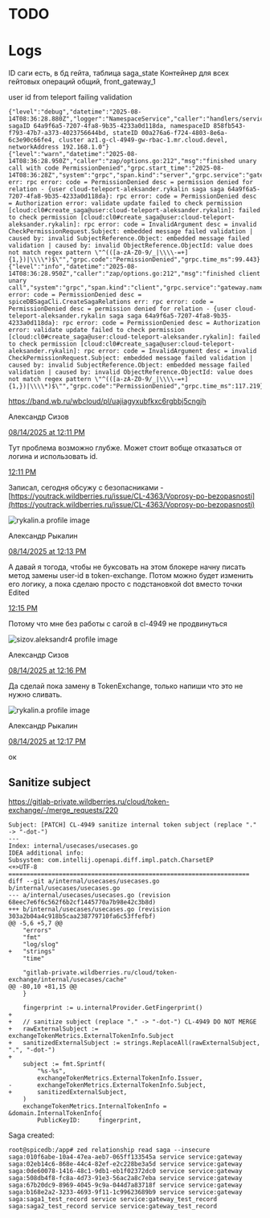 # TODO

# Logs
ID саги есть, в бд гейта, таблица saga_state 
Контейнер для всех гейтовых операций общий, front_gateway_1

user id from teleport failing validation
```
{"level":"debug","datetime":"2025-08-14T08:36:28.880Z","logger":"NamespaceService","caller":"handlers/service.go:976","msg":"CreateSagaRelations: sagaID 64a9f6a5-7207-4fa8-9b35-4233a0d118da, namespaceID 858fb543-f793-47b7-a373-4023756644bd, stateID 00a276a6-f724-4803-8e6a-6c3e90c66fe4, cluster az1.g-cl-4949-gw-rbac-1.mr.cloud.devel, networkAddress 192.168.1.0"}
{"level":"warn","datetime":"2025-08-14T08:36:28.950Z","caller":"zap/options.go:212","msg":"finished unary call with code PermissionDenied","grpc.start_time":"2025-08-14T08:36:28Z","system":"grpc","span.kind":"server","grpc.service":"gateway.namespace.v1.grpcserver.Namespace","grpc.method":"CreateNamespace","peer.address":"127.0.0.1:45014","error":"spiceDBSagaCli.CreateSagaRelations err: rpc error: code = PermissionDenied desc = permission denied for relation - {user cloud-teleport-aleksander.rykalin saga saga 64a9f6a5-7207-4fa8-9b35-4233a0d118da}: rpc error: code = PermissionDenied desc = Authorization error: validate update failed to check permission [cloud:cl0#create_saga@user:cloud-teleport-aleksander.rykalin]: failed to check permission [cloud:cl0#create_saga@user:cloud-teleport-aleksander.rykalin]: rpc error: code = InvalidArgument desc = invalid CheckPermissionRequest.Subject: embedded message failed validation | caused by: invalid SubjectReference.Object: embedded message failed validation | caused by: invalid ObjectReference.ObjectId: value does not match regex pattern \"^(([a-zA-Z0-9/_|\\\\-=+]{1,})|\\\\*)$\"","grpc.code":"PermissionDenied","grpc.time_ms":99.443}
{"level":"info","datetime":"2025-08-14T08:36:28.950Z","caller":"zap/options.go:212","msg":"finished client unary call","system":"grpc","span.kind":"client","grpc.service":"gateway.namespace.v1.grpcserver.Namespace","grpc.method":"CreateNamespace","error":"rpc error: code = PermissionDenied desc = spiceDBSagaCli.CreateSagaRelations err: rpc error: code = PermissionDenied desc = permission denied for relation - {user cloud-teleport-aleksander.rykalin saga saga 64a9f6a5-7207-4fa8-9b35-4233a0d118da}: rpc error: code = PermissionDenied desc = Authorization error: validate update failed to check permission [cloud:cl0#create_saga@user:cloud-teleport-aleksander.rykalin]: failed to check permission [cloud:cl0#create_saga@user:cloud-teleport-aleksander.rykalin]: rpc error: code = InvalidArgument desc = invalid CheckPermissionRequest.Subject: embedded message failed validation | caused by: invalid SubjectReference.Object: embedded message failed validation | caused by: invalid ObjectReference.ObjectId: value does not match regex pattern \"^(([a-zA-Z0-9/_|\\\\-=+]{1,})|\\\\*)$\"","grpc.code":"PermissionDenied","grpc.time_ms":117.219}

```
https://band.wb.ru/wbcloud/pl/uajiagyxubfkxc6rgbbj5cngjh

Александр Сизов

[08/14/2025 at 12:11 PM](https://band.wb.ru/wbcloud/pl/6qys497bqjrktpfxiffgai518e)

Тут проблема возможно глубже. Может стоит вобще отказаться от логина и использовать id.

[12:11 PM](https://band.wb.ru/wbcloud/pl/ueypefnmbid4trsuunwzau6swe)

Записал, сегодня обсужу с безопасниками - [https://youtrack.wildberries.ru/issue/CL-4363/Voprosy-po-bezopasnosti](https://youtrack.wildberries.ru/issue/CL-4363/Voprosy-po-bezopasnosti)

![rykalin.a profile image](https://band.wb.ru/api/v4/users/1x8pjr7h7tb6tdwcoimfqgak7o/image?_=1724872337750)

Александр Рыкалин

[08/14/2025 at 12:13 PM](https://band.wb.ru/wbcloud/pl/g5bo8n87ntfkjj9z8d1wxsx6nc)

А давай я тогода, чтобы не буксовать на этом блокере начну писать метод замены user-id в token-exchange. Потом можно будет изменить его логику, а пока сделаю просто с подстановкой dot вместо точки Edited

[12:15 PM](https://band.wb.ru/wbcloud/pl/qhjejejmjbgupfejgi7uas8e5a)

Потому что мне без работы с сагой в cl-4949 не продвинуться

![sizov.aleksandr4 profile image](https://band.wb.ru/api/v4/users/6ppofrj1kj8wtm4nonuqpwp8fc/image?_=1738928085805)

Александр Сизов

[08/14/2025 at 12:16 PM](https://band.wb.ru/wbcloud/pl/shyrnpphftnojdoa71gcptps4a)

Да сделай пока замену в TokenExchange, только напиши что это не нужно сливать.

![rykalin.a profile image](https://band.wb.ru/api/v4/users/1x8pjr7h7tb6tdwcoimfqgak7o/image?_=1724872337750)

Александр Рыкалин

[08/14/2025 at 12:17 PM](https://band.wb.ru/wbcloud/pl/1t7xgsjjzir83xy11rksruw7dr)

ок

## Sanitize subject
https://gitlab-private.wildberries.ru/cloud/token-exchange/-/merge_requests/220
```
Subject: [PATCH] CL-4949 sanitize internal token subject (replace "." -> "-dot-")
---
Index: internal/usecases/usecases.go
IDEA additional info:
Subsystem: com.intellij.openapi.diff.impl.patch.CharsetEP
<+>UTF-8
===================================================================
diff --git a/internal/usecases/usecases.go b/internal/usecases/usecases.go
--- a/internal/usecases/usecases.go	(revision 68eec7e6f6c562f6b2cf1445770a7b98e42c3b8d)
+++ b/internal/usecases/usecases.go	(revision 303a2b04a4c918b5caa238779710fa6c53ffefbf)
@@ -5,6 +5,7 @@
 	"errors"
 	"fmt"
 	"log/slog"
+	"strings"
 	"time"
 
 	"gitlab-private.wildberries.ru/cloud/token-exchange/internal/usecases/cache"
@@ -80,10 +81,15 @@
 	}
 
 	fingerprint := u.internalProvider.GetFingerprint()
+
+	// sanitize subject (replace "." -> "-dot-") CL-4949 DO NOT MERGE
+	rawExternalSubject := exchangeTokenMetrics.ExternalTokenInfo.Subject
+	sanitizedExternalSubject := strings.ReplaceAll(rawExternalSubject, ".", "-dot-")
+
 	subject := fmt.Sprintf(
 		"%s-%s",
 		exchangeTokenMetrics.ExternalTokenInfo.Issuer,
-		exchangeTokenMetrics.ExternalTokenInfo.Subject,
+		sanitizedExternalSubject,
 	)
 	exchangeTokenMetrics.InternalTokenInfo = &domain.InternalTokenInfo{
 		PublicKeyID:     fingerprint,

```


Saga created:
```
root@spicedb:/app# zed relationship read saga --insecure
saga:010f6abe-10a4-47ea-aeb7-065ff133545a service service:gateway
saga:02eb14c6-868e-44c4-82ef-e2c228be3a5d service service:gateway
saga:0de60078-1416-48c1-9db1-eb1f02372dc0 service service:gateway
saga:508db4f8-fc8a-4d73-91e3-56ac2a8c7eba service service:gateway
saga:67b20dc9-8969-4045-9c9a-044d7a83718f service service:gateway
saga:b168e2a2-3233-4693-9f11-1c99623689b9 service service:gateway
saga:saga1_test_record service service:gateway_test_record
saga:saga2_test_record service service:gateway_test_record

```